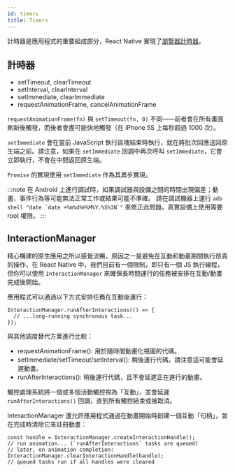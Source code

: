 ```yaml
---
id: timers
title: Timers
---
```


計時器是應用程式的重要組成部分，React Native 實現了[瀏覽器計時器](https://developer.mozilla.org/en-US/docs/Learn/JavaScript/Asynchronous/Timeouts_and_intervals)。

## 計時器

- setTimeout, clearTimeout
- setInterval, clearInterval
- setImmediate, clearImmediate
- requestAnimationFrame, cancelAnimationFrame

`requestAnimationFrame(fn)` 與 `setTimeout(fn, 0)` 不同——前者會在所有畫面刷新後觸發，而後者會盡可能快地觸發（在 iPhone 5S 上每秒超過 1000 次）。

`setImmediate` 會在當前 JavaScript 執行區塊結束時執行，就在將批次回應送回原生端之前。請注意，如果在 `setImmediate` 回調中再次呼叫 `setImmediate`，它會立即執行，不會在中間返回原生端。

`Promise` 的實現使用 `setImmediate` 作為其異步實現。

:::note
在 Android 上進行調試時，如果調試器與設備之間的時間出現偏差；動畫、事件行為等可能無法正常工作或結果可能不準確。
請在調試機器上運行 ``adb shell "date `date +%m%d%H%M%Y.%S%3N`"`` 來修正此問題。真實設備上使用需要 root 權限。
:::

## InteractionManager

精心構建的原生應用之所以感覺流暢，原因之一是避免在互動和動畫期間執行昂貴的操作。在 React Native 中，我們目前有一個限制，即只有一個 JS 執行線程，但你可以使用 `InteractionManager` 來確保長時間運行的任務被安排在互動/動畫完成後開始。

應用程式可以通過以下方式安排任務在互動後運行：

```tsx
InteractionManager.runAfterInteractions(() => {
  // ...long-running synchronous task...
});
```

與其他調度替代方案進行比較：

- requestAnimationFrame(): 用於隨時間動畫化視圖的代碼。
- setImmediate/setTimeout/setInterval(): 稍後運行代碼，請注意這可能會延遲動畫。
- runAfterInteractions(): 稍後運行代碼，且不會延遲正在進行的動畫。

觸控處理系統將一個或多個活動觸控視為「互動」，並會延遲 `runAfterInteractions()` 回調，直到所有觸控結束或被取消。

InteractionManager 還允許應用程式通過在動畫開始時創建一個互動「句柄」，並在完成時清除它來註冊動畫：

```tsx
const handle = InteractionManager.createInteractionHandle();
// run animation... (`runAfterInteractions` tasks are queued)
// later, on animation completion:
InteractionManager.clearInteractionHandle(handle);
// queued tasks run if all handles were cleared
```
